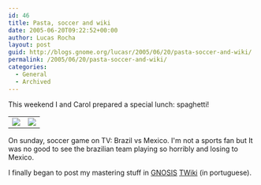 ```yaml
---
id: 46
title: Pasta, soccer and wiki
date: 2005-06-20T09:22:52+00:00
author: Lucas Rocha
layout: post
guid: http://blogs.gnome.org/lucasr/2005/06/20/pasta-soccer-and-wiki/
permalink: /2005/06/20/pasta-soccer-and-wiki/
categories:
  - General
  - Archived
---
```

This weekend I and Carol prepared a special lunch: spaghetti!

<table border="0" cellpadding="5">
  <tr>
    <td align="center">
      <img src="http://lucasr.org/wp-content/uploads/2005/06/sauce.jpg" />
    </td>
    <td align="center">
      <img src="http://lucasr.org/wp-content/uploads/2005/06/pasta.jpg" />
    </td>
  </tr>
</table>

On sunday, soccer game on TV: Brazil vs Mexico. I'm not a sports fan but
It was no good to see the brazilian team playing so horribly and losing to
Mexico.

I finally began to post my mastering stuff in
[GNOSIS](http://www.gnosislivre.org)
[TWiki](http://gnosislivre.org/twiki/bin/view/CulturaHacker) (in portuguese).
